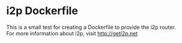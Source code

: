 i2p Dockerfile
===

This is a small test for creating a Dockerfile to provide the i2p router.  
For more information about i2p, visit http://geti2p.net
